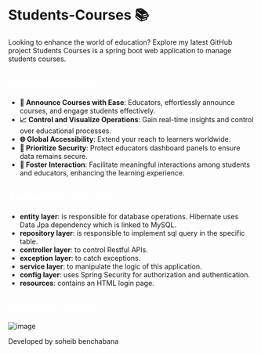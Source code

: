 # Students-Courses 📚
Looking to enhance the world of education? Explore my latest GitHub project Students Courses is a spring boot web application to manage students courses.

## <span style="color:white"> About the Project:</span>
- **🎯 Announce Courses with Ease**: Educators, effortlessly announce courses, and engage students effectively.
- **📈 Control and Visualize Operations**: Gain real-time insights and control over educational processes.
- **🌐 Global Accessibility**: Extend your reach to learners worldwide.
- **🔐 Prioritize Security**: Protect educators dashboard panels to ensure data remains secure.
- **👥 Foster Interaction**: Facilitate meaningful interactions among students and educators, enhancing the learning experience.


## <span style="color:white">Application structure:</span>

- **entity layer**: is responsible for database operations. Hibernate uses Data Jpa dependency which is linked to MySQL.
- **repository layer**: is responsible to implement sql query in the specific table. 
- **controller layer**: to control Restful APIs.
- **exception layer**: to catch exceptions.
- **service layer**: to manipulate the logic of this application.
- **config layer**: uses Spring Security for authorization and authentication.
- **resources**: contains an HTML login page.


## <span style="color:white">Data base shema:</span>

![image](https://github.com/soheibshb10/Students-Courses/assets/97317629/07ffcf39-7f96-45ee-8149-0ca1b676d59d)



Developed by soheib benchabana
